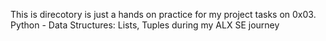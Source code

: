 This is direcotory is just a hands on practice for my project tasks on 
0x03. Python - Data Structures: Lists, Tuples during my ALX SE journey
